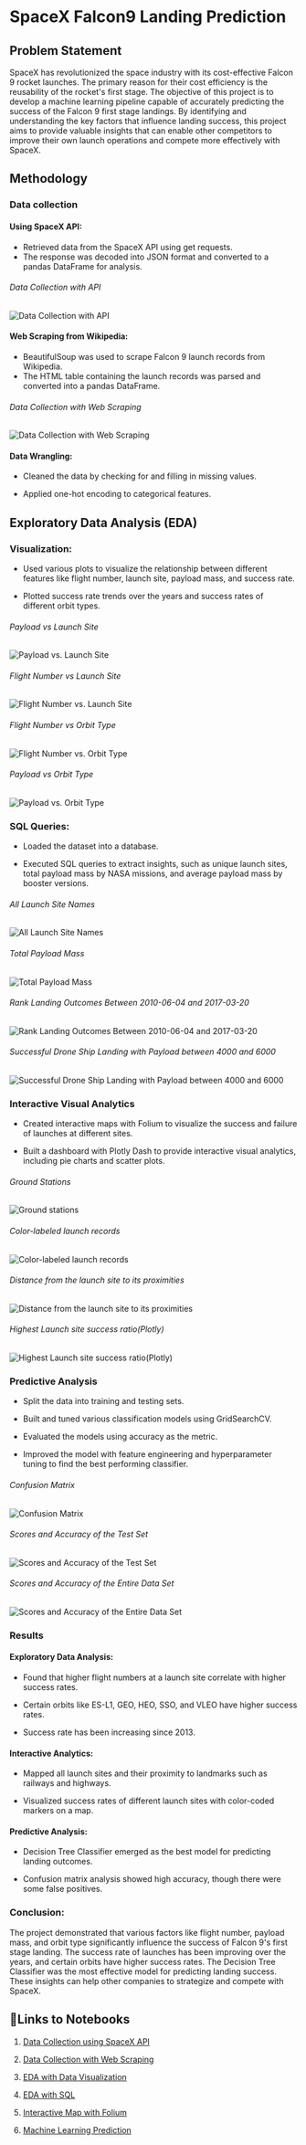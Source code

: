 
# SpaceX Falcon9 Landing Prediction

## Problem Statement

SpaceX has revolutionized the space industry with its cost-effective Falcon 9 rocket launches. The primary reason for their cost efficiency is the reusability of the rocket's first stage. The objective of this project is to develop a machine learning pipeline capable of accurately predicting the success of the Falcon 9 first stage landings. By identifying and understanding the key factors that influence landing success, this project aims to provide valuable insights that can enable other competitors to improve their own launch operations and compete more effectively with SpaceX.

## Methodology

### Data collection

#### Using SpaceX API: 
* Retrieved data from the SpaceX API using get requests.
* The response was decoded into JSON format and converted to a pandas DataFrame for analysis.

###### Data Collection with API

![Data Collection with API](https://github.com/abhishek-sriram/SpaceX-Falcon-9-Landing-Prediction/blob/main/Project%20Screenshots/spacex_1.png)

#### Web Scraping from Wikipedia: 

- BeautifulSoup was used to scrape Falcon 9 launch records from Wikipedia.
- The HTML table containing the launch records was parsed and converted into a pandas DataFrame.

###### Data Collection with Web Scraping

![Data Collection with Web Scraping](https://github.com/abhishek-sriram/SpaceX-Falcon-9-Landing-Prediction/blob/main/Project%20Screenshots/spacex_2.png)

#### Data Wrangling:

- Cleaned the data by checking for and filling in missing values.

- Applied one-hot encoding to categorical features.

##  Exploratory Data Analysis (EDA)

### Visualization: 

- Used various plots to visualize the relationship between different features like flight number, launch site, payload mass, and success rate.

- Plotted success rate trends over the years and success rates of different orbit types.

###### Payload vs Launch Site

![Payload vs. Launch Site](https://github.com/abhishek-sriram/SpaceX-Falcon-9-Landing-Prediction/blob/main/Project%20Screenshots/spacex_4.png)

###### Flight Number vs Launch Site                                                      

![Flight Number vs. Launch Site](https://github.com/abhishek-sriram/SpaceX-Falcon-9-Landing-Prediction/blob/main/Project%20Screenshots/spacex_3.png)

###### Flight Number vs Orbit Type

![Flight Number vs. Orbit Type](https://github.com/abhishek-sriram/SpaceX-Falcon-9-Landing-Prediction/blob/main/Project%20Screenshots/spacex_5.png)

###### Payload vs Orbit Type 

![Payload vs. Orbit Type](https://github.com/abhishek-sriram/SpaceX-Falcon-9-Landing-Prediction/blob/main/Project%20Screenshots/spacex_6.png)

### SQL Queries: 

- Loaded the dataset into a database.

- Executed SQL queries to extract insights, such as unique launch sites, total payload mass by NASA missions, and average payload mass by booster versions.

###### All Launch Site Names

![All Launch Site Names](https://github.com/abhishek-sriram/SpaceX-Falcon-9-Landing-Prediction/blob/main/Project%20Screenshots/spacex_7.png)

###### Total Payload Mass 

![Total Payload Mass](https://github.com/abhishek-sriram/SpaceX-Falcon-9-Landing-Prediction/blob/main/Project%20Screenshots/spacex_8.png)

###### Rank Landing Outcomes Between 2010-06-04 and 2017-03-20

![Rank Landing Outcomes Between 2010-06-04 and 2017-03-20](https://github.com/abhishek-sriram/SpaceX-Falcon-9-Landing-Prediction/blob/main/Project%20Screenshots/spacex_9.png)

###### Successful Drone Ship Landing with Payload between 4000 and 6000

![Successful Drone Ship Landing with Payload between 4000 and 6000](https://github.com/abhishek-sriram/SpaceX-Falcon-9-Landing-Prediction/blob/main/Project%20Screenshots/spacex_10.png)

### Interactive Visual Analytics

- Created interactive maps with Folium to visualize the success and failure of launches at different sites.

- Built a dashboard with Plotly Dash to provide interactive visual analytics, including pie charts and scatter plots.

###### Ground Stations

![Ground stations](https://github.com/abhishek-sriram/SpaceX-Falcon-9-Landing-Prediction/blob/main/Project%20Screenshots/spacex_11.png)

###### Color-labeled launch records

![Color-labeled launch records](https://github.com/abhishek-sriram/SpaceX-Falcon-9-Landing-Prediction/blob/main/Project%20Screenshots/spacex_12.png)

###### Distance from the launch site to its proximities

![Distance from the launch site to its proximities](https://github.com/abhishek-sriram/SpaceX-Falcon-9-Landing-Prediction/blob/main/Project%20Screenshots/spacex_13.png)

###### Highest Launch site success ratio(Plotly)

![Highest Launch site success ratio(Plotly)](https://github.com/abhishek-sriram/SpaceX-Falcon-9-Landing-Prediction/blob/main/Project%20Screenshots/spacex_14.png)

### Predictive Analysis

- Split the data into training and testing sets.

- Built and tuned various classification models using GridSearchCV.

- Evaluated the models using accuracy as the metric.

- Improved the model with feature engineering and hyperparameter tuning to find the best performing classifier.

###### Confusion Matrix

![Confusion Matrix](https://github.com/abhishek-sriram/SpaceX-Falcon-9-Landing-Prediction/blob/main/Project%20Screenshots/spacex_15.png)

###### Scores and Accuracy of the Test Set

![Scores and Accuracy of the Test Set](https://github.com/abhishek-sriram/SpaceX-Falcon-9-Landing-Prediction/blob/main/Project%20Screenshots/spacex_16.png)

###### Scores and Accuracy of the Entire Data Set

![Scores and Accuracy of the Entire Data Set](https://github.com/abhishek-sriram/SpaceX-Falcon-9-Landing-Prediction/blob/main/Project%20Screenshots/spacex_17.png)

### Results

#### Exploratory Data Analysis: 

- Found that higher flight numbers at a launch site correlate with higher success rates.

- Certain orbits like ES-L1, GEO, HEO, SSO, and VLEO have higher success rates.

- Success rate has been increasing since 2013.

#### Interactive Analytics: 

- Mapped all launch sites and their proximity to landmarks such as railways and highways.

- Visualized success rates of different launch sites with color-coded markers on a map.

#### Predictive Analysis: 

- Decision Tree Classifier emerged as the best model for predicting landing outcomes.

- Confusion matrix analysis showed high accuracy, though there were some false positives.

### Conclusion:

The project demonstrated that various factors like flight number, payload mass, and orbit type significantly influence the success of Falcon 9's first stage landing. The success rate of launches has been improving over the years, and certain orbits have higher success rates. The Decision Tree Classifier was the most effective model for predicting landing success. These insights can help other companies to strategize and compete with SpaceX.


## 🔗Links to Notebooks

1. [Data Collection using SpaceX API](https://github.com/abhishek-sriram/SpaceX-Falcon-9-Landing-Prediction/blob/main/Data%20Collection%20using%20SpaceX%20API/Data_Collection_using_SpaceX_API.ipynb)

2. [Data Collection with Web Scraping](https://github.com/abhishek-sriram/SpaceX-Falcon-9-Landing-Prediction/blob/main/Data%20Collection%20with%20Web%20Scraping/Webscraping.ipynb)

3. [EDA with Data Visualization](https://github.com/abhishek-sriram/SpaceX-Falcon-9-Landing-Prediction/blob/main/EDA%20with%20Data%20Visualization/EDA_with_Data_Visualization.ipynb)

4. [EDA with SQL](https://github.com/abhishek-sriram/SpaceX-Falcon-9-Landing-Prediction/blob/main/EDA%20with%20SQL/EDA_with_SQL.ipynb)

5. [Interactive Map with Folium](https://github.com/abhishek-sriram/SpaceX-Falcon-9-Landing-Prediction/blob/main/Interactive%20Map%20with%20Folium/Interactive%20Maps_using_folium.ipynb)

6. [Machine Learning Prediction](https://github.com/abhishek-sriram/SpaceX-Falcon-9-Landing-Prediction/blob/main/Machine%20Learning%20Prediction/SpaceX_Machine_Learning_Prediction.ipynb)










